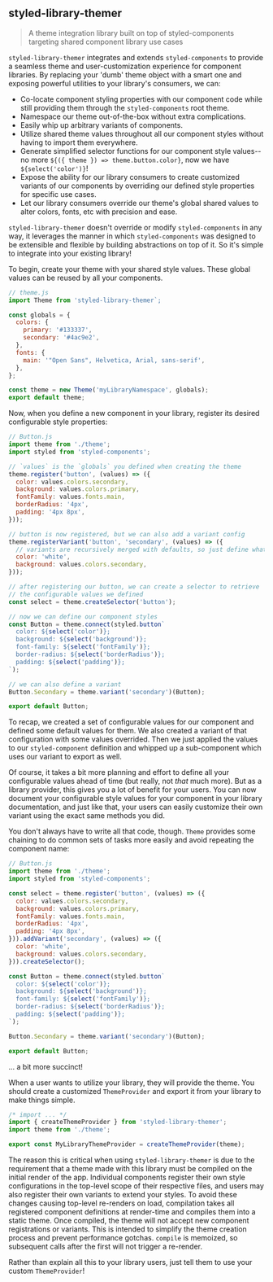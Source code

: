 ## styled-library-themer
> A theme integration library built on top of styled-components targeting shared component library use cases

`styled-library-themer` integrates and extends `styled-components` to provide a seamless theme and user-customization experience for component libraries. By replacing your 'dumb' theme object with a smart one and exposing powerful utilities to your library's consumers, we can:

* Co-locate component styling properties with our component code while still providing them through the `styled-components` root theme.
* Namespace our theme out-of-the-box without extra complications.
* Easily whip up arbitrary variants of components.
* Utilize shared theme values throughout all our component styles without having to import them everywhere.
* Generate simplified selector functions for our component style values-- no more `${({ theme }) => theme.button.color}`, now we have `${select('color')}`!
* Expose the ability for our library consumers to create customized variants of our components by overriding our defined style properties for specific use cases.
* Let our library consumers override our theme's global shared values to alter colors, fonts, etc with precision and ease.

`styled-library-themer` doesn't override or modify `styled-components` in any way, it leverages the manner in which `styled-components` was designed to be extensible and flexible by building abstractions on top of it. So it's simple to integrate into your existing library!

To begin, create your theme with your shared style values. These global values can be reused by all your components.

```javascript static
// theme.js
import Theme from 'styled-library-themer`;

const globals = {
  colors: {
    primary: '#133337',
    secondary: '#4ac9e2',
  },
  fonts: {
    main: '"Open Sans", Helvetica, Arial, sans-serif',
  },
};

const theme = new Theme('myLibraryNamespace', globals);
export default theme;
```

Now, when you define a new component in your library, register its desired configurable style properties:

```javascript static
// Button.js
import theme from './theme';
import styled from 'styled-components';

// `values` is the `globals` you defined when creating the theme
theme.register('button', (values) => ({
  color: values.colors.secondary,
  background: values.colors.primary,
  fontFamily: values.fonts.main,
  borderRadius: '4px',
  padding: '4px 8px',
}));

// button is now registered, but we can also add a variant config
theme.registerVariant('button', 'secondary', (values) => ({
  // variants are recursively merged with defaults, so just define what you need
  color: 'white',
  background: values.colors.secondary,
}));

// after registering our button, we can create a selector to retrieve
// the configurable values we defined
const select = theme.createSelector('button');

// now we can define our component styles
const Button = theme.connect(styled.button`
  color: ${select('color')};
  background: ${select('background')};
  font-family: ${select('fontFamily')};
  border-radius: ${select('borderRadius')};
  padding: ${select('padding')};
`);

// we can also define a variant
Button.Secondary = theme.variant('secondary')(Button);

export default Button;
```

To recap, we created a set of configurable values for our component and defined some default values for them. We also created a variant of that configuration with some values overrided. Then we just applied the values to our `styled-component` definition and whipped up a sub-component which uses our variant to export as well.

Of course, it takes a bit more planning and effort to define all your configurable values ahead of time (but really, not _that_ much more). But as a library provider, this gives you a lot of benefit for your users. You can now document your configurable style values for your component in your library documentation, and just like that, your users can easily customize their own variant using the exact same methods you did.

You don't always have to write all that code, though. `Theme` provides some chaining to do common sets of tasks more easily and avoid repeating the component name:

```javascript static
// Button.js
import theme from './theme';
import styled from 'styled-components';

const select = theme.register('button', (values) => ({
  color: values.colors.secondary,
  background: values.colors.primary,
  fontFamily: values.fonts.main,
  borderRadius: '4px',
  padding: '4px 8px',
})).addVariant('secondary', (values) => ({
  color: 'white',
  background: values.colors.secondary,
})).createSelector();

const Button = theme.connect(styled.button`
  color: ${select('color')};
  background: ${select('background')};
  font-family: ${select('fontFamily')};
  border-radius: ${select('borderRadius')};
  padding: ${select('padding')};
`);

Button.Secondary = theme.variant('secondary')(Button);

export default Button;
```

... a bit more succinct!

When a user wants to utilize your library, they will provide the theme. You should create a customized `ThemeProvider` and export it from your library to make things simple.

```javascript static
/* import ... */
import { createThemeProvider } from 'styled-library-themer';
import theme from './theme';

export const MyLibraryThemeProvider = createThemeProvider(theme);
```

The reason this is critical when using `styled-library-themer` is due to the requirement that a theme made with this library must be compiled on the initial render of the app. Individual components register their own style configurations in the top-level scope of their respective files, and users may also register their own variants to extend your styles. To avoid these changes causing top-level re-renders on load, compilation takes all registered component definitions at render-time and compiles them into a static theme. Once compiled, the theme will not accept new component registrations or variants. This is intended to simplify the theme creation process and prevent performance gotchas. `compile` is memoized, so subsequent calls after the first will not trigger a re-render.

Rather than explain all this to your library users, just tell them to use your custom `ThemeProvider`!
